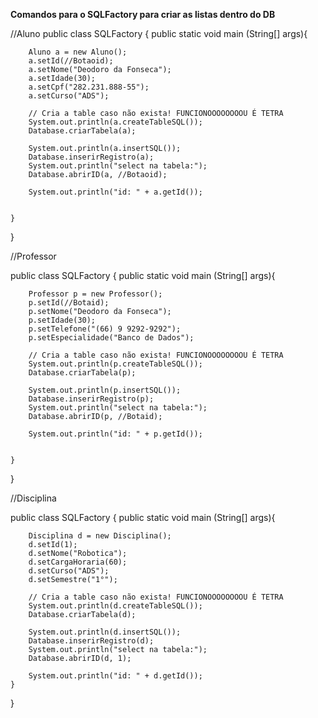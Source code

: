 **Comandos para o SQLFactory para criar as listas dentro do DB**

//Aluno
public class SQLFactory {
    public static void main (String[] args){
        
        Aluno a = new Aluno();
        a.setId(//Botaoid);
        a.setNome("Deodoro da Fonseca");
        a.setIdade(30);
        a.setCpf("282.231.888-55");
        a.setCurso("ADS");

        // Cria a table caso não exista! FUNCIONOOOOOOOOU É TETRA
        System.out.println(a.createTableSQL());
        Database.criarTabela(a);

        System.out.println(a.insertSQL());
        Database.inserirRegistro(a);
        System.out.println("select na tabela:");
        Database.abrirID(a, //Botaoid);

        System.out.println("id: " + a.getId());

        
    }
}   

//Professor

public class SQLFactory {
    public static void main (String[] args){
        
        Professor p = new Professor();
        p.setId(//Botaid);
        p.setNome("Deodoro da Fonseca");
        p.setIdade(30);
        p.setTelefone("(66) 9 9292-9292");
        p.setEspecialidade("Banco de Dados");

        // Cria a table caso não exista! FUNCIONOOOOOOOOU É TETRA
        System.out.println(p.createTableSQL());
        Database.criarTabela(p);	

        System.out.println(p.insertSQL());
        Database.inserirRegistro(p);
        System.out.println("select na tabela:");
        Database.abrirID(p, //Botaid);

        System.out.println("id: " + p.getId());

        
    }
}   

//Disciplina

public class SQLFactory {
    public static void main (String[] args){
        
        Disciplina d = new Disciplina();
        d.setId(1);
        d.setNome("Robotica");
        d.setCargaHoraria(60);
        d.setCurso("ADS");
        d.setSemestre("1°");

        // Cria a table caso não exista! FUNCIONOOOOOOOOU É TETRA
        System.out.println(d.createTableSQL());
        Database.criarTabela(d);	

        System.out.println(d.insertSQL());
        Database.inserirRegistro(d);
        System.out.println("select na tabela:");
        Database.abrirID(d, 1);

        System.out.println("id: " + d.getId());
    }
}



